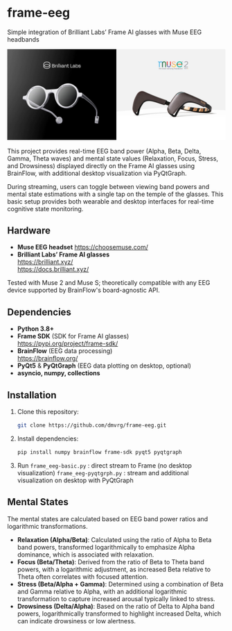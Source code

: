 # frame-eeg

Simple integration of Brilliant Labs’ Frame AI glasses with Muse EEG headbands  

![Devices](assets/devices.jpg)

This project provides real-time EEG band power (Alpha, Beta, Delta, Gamma, Theta waves) and mental state values (Relaxation, Focus, Stress, and Drowsiness) displayed directly on the Frame AI glasses using BrainFlow, with additional desktop visualization via PyQtGraph.

During streaming, users can toggle between viewing band powers and mental state estimations with a single tap on the temple of the glasses. This basic setup provides both wearable and desktop interfaces for real-time cognitive state monitoring.

## Hardware

- **Muse EEG headset**
https://choosemuse.com/  
- **Brilliant Labs’ Frame AI glasses**  
https://brilliant.xyz/  
https://docs.brilliant.xyz/  

Tested with Muse 2 and Muse S; theoretically compatible with any EEG device supported by BrainFlow's board-agnostic API.

## Dependencies

- **Python 3.8+**
- **Frame SDK** (SDK for Frame AI glasses)  
https://pypi.org/project/frame-sdk/  
- **BrainFlow** (EEG data processing)  
https://brainflow.org/  
- **PyQt5** & **PyQtGraph** (EEG data plotting on desktop, optional)  
- **asyncio, numpy, collections**  


## Installation

1. Clone this repository:
    
    ```bash
    git clone https://github.com/dmvrg/frame-eeg.git
    ```
    
2. Install dependencies:
    
    ```bash
    pip install numpy brainflow frame-sdk pyqt5 pyqtgraph 
    ```
    
3. Run 
`frame_eeg-basic.py` : direct stream to Frame (no desktop visualization)
`frame_eeg-pyqtgrph.py`  : stream and additional visualization on desktop with PyQtGraph

## Mental States

The mental states are calculated based on EEG band power ratios and logarithmic transformations.

- **Relaxation (Alpha/Beta)**: Calculated using the ratio of Alpha to Beta band powers, transformed logarithmically to emphasize Alpha dominance, which is associated with relaxation.
- **Focus (Beta/Theta)**: Derived from the ratio of Beta to Theta band powers, with a logarithmic adjustment, as increased Beta relative to Theta often correlates with focused attention.
- **Stress (Beta/Alpha + Gamma)**: Determined using a combination of Beta and Gamma relative to Alpha, with an additional logarithmic transformation to capture increased arousal typically linked to stress.
- **Drowsiness (Delta/Alpha)**: Based on the ratio of Delta to Alpha band powers, logarithmically transformed to highlight increased Delta, which can indicate drowsiness or low alertness.

  
